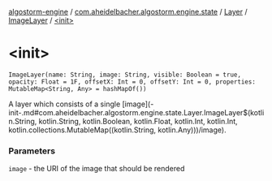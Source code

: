 [algostorm-engine](../../../index.md) / [com.aheidelbacher.algostorm.engine.state](../../index.md) / [Layer](../index.md) / [ImageLayer](index.md) / [&lt;init&gt;](.)

# &lt;init&gt;

`ImageLayer(name: String, image: String, visible: Boolean = true, opacity: Float = 1F, offsetX: Int = 0, offsetY: Int = 0, properties: MutableMap<String, Any> = hashMapOf())`

A layer which consists of a single [image](-init-.md#com.aheidelbacher.algostorm.engine.state.Layer.ImageLayer$<init>(kotlin.String, kotlin.String, kotlin.Boolean, kotlin.Float, kotlin.Int, kotlin.Int, kotlin.collections.MutableMap((kotlin.String, kotlin.Any)))/image).

### Parameters

`image` - the URI of the image that should be rendered